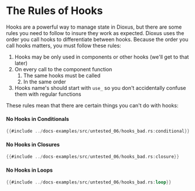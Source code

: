 # The Rules of Hooks

Hooks are a powerful way to manage state in Dioxus, but there are some rules you need to follow to insure they work as expected. Dioxus uses the order you call hooks to differentiate between hooks. Because the order you call hooks matters, you must follow these rules:

1. Hooks may be only used in components or other hooks (we'll get to that later)
2. On every call to the component function
   1. The same hooks must be called
   2. In the same order
3. Hooks name's should start with `use_` so you don't accidentally confuse them with regular functions

These rules mean that there are certain things you can't do with hooks:

#### No Hooks in Conditionals
```rust
{{#include ../docs-examples/src/untested_06/hooks_bad.rs:conditional}}
```

#### No Hooks in Closures
```rust
{{#include ../docs-examples/src/untested_06/hooks_bad.rs:closure}}
```

#### No Hooks in Loops
```rust
{{#include ../docs-examples/src/untested_06/hooks_bad.rs:loop}}
```


